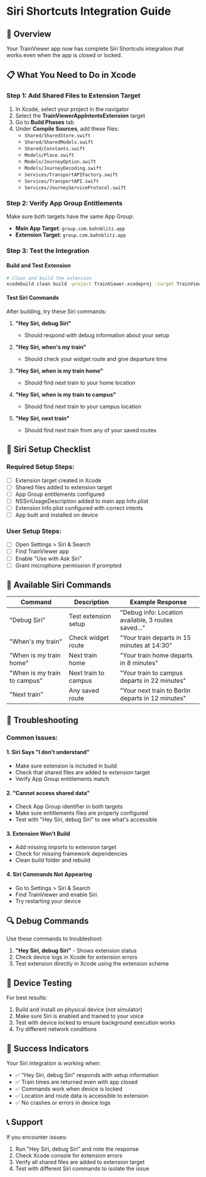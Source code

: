 # Siri Shortcuts Integration Guide

## 🎯 Overview
Your TrainViewer app now has complete Siri Shortcuts integration that works even when the app is closed or locked.

## 📋 What You Need to Do in Xcode

### Step 1: Add Shared Files to Extension Target
1. In Xcode, select your project in the navigator
2. Select the **TrainViewerAppIntentsExtension** target
3. Go to **Build Phases** tab
4. Under **Compile Sources**, add these files:
   - `Shared/SharedStore.swift`
   - `Shared/SharedModels.swift`
   - `Shared/Constants.swift`
   - `Models/Place.swift`
   - `Models/JourneyOption.swift`
   - `Models/JourneyDecoding.swift`
   - `Services/TransportAPIFactory.swift`
   - `Services/TransportAPI.swift`
   - `Services/JourneyServiceProtocol.swift`

### Step 2: Verify App Group Entitlements
Make sure both targets have the same App Group:
- **Main App Target**: `group.com.bahnblitz.app`
- **Extension Target**: `group.com.bahnblitz.app`

### Step 3: Test the Integration

#### Build and Test Extension
```bash
# Clean and build the extension
xcodebuild clean build -project TrainViewer.xcodeproj -target TrainViewerAppIntentsExtension
```

#### Test Siri Commands
After building, try these Siri commands:

1. **"Hey Siri, debug Siri"**
   - Should respond with debug information about your setup

2. **"Hey Siri, when's my train"**
   - Should check your widget route and give departure time

3. **"Hey Siri, when is my train home"**
   - Should find next train to your home location

4. **"Hey Siri, when is my train to campus"**
   - Should find next train to your campus location

5. **"Hey Siri, next train"**
   - Should find next train from any of your saved routes

## 🔧 Siri Setup Checklist

### Required Setup Steps:
- [ ] Extension target created in Xcode
- [ ] Shared files added to extension target
- [ ] App Group entitlements configured
- [ ] NSSiriUsageDescription added to main app Info.plist
- [ ] Extension Info.plist configured with correct intents
- [ ] App built and installed on device

### User Setup Steps:
- [ ] Open Settings > Siri & Search
- [ ] Find TrainViewer app
- [ ] Enable "Use with Ask Siri"
- [ ] Grant microphone permission if prompted

## 🎤 Available Siri Commands

| Command | Description | Example Response |
|---------|-------------|------------------|
| "Debug Siri" | Test extension setup | "Debug info: Location available, 3 routes saved..." |
| "When's my train" | Check widget route | "Your train departs in 15 minutes at 14:30" |
| "When is my train home" | Next train home | "Your train home departs in 8 minutes" |
| "When is my train to campus" | Next train to campus | "Your train to campus departs in 22 minutes" |
| "Next train" | Any saved route | "Your next train to Berlin departs in 12 minutes" |

## 🚨 Troubleshooting

### Common Issues:

#### 1. Siri Says "I don't understand"
- Make sure extension is included in build
- Check that shared files are added to extension target
- Verify App Group entitlements match

#### 2. "Cannot access shared data"
- Check App Group identifier in both targets
- Make sure entitlements files are properly configured
- Test with "Hey Siri, debug Siri" to see what's accessible

#### 3. Extension Won't Build
- Add missing imports to extension target
- Check for missing framework dependencies
- Clean build folder and rebuild

#### 4. Siri Commands Not Appearing
- Go to Settings > Siri & Search
- Find TrainViewer and enable Siri
- Try restarting your device

## 🔍 Debug Commands

Use these commands to troubleshoot:

1. **"Hey Siri, debug Siri"** - Shows extension status
2. Check device logs in Xcode for extension errors
3. Test extension directly in Xcode using the extension scheme

## 📱 Device Testing

For best results:
1. Build and install on physical device (not simulator)
2. Make sure Siri is enabled and trained to your voice
3. Test with device locked to ensure background execution works
4. Try different network conditions

## 🎉 Success Indicators

Your Siri integration is working when:
- ✅ "Hey Siri, debug Siri" responds with setup information
- ✅ Train times are returned even with app closed
- ✅ Commands work when device is locked
- ✅ Location and route data is accessible to extension
- ✅ No crashes or errors in device logs

## 📞 Support

If you encounter issues:
1. Run "Hey Siri, debug Siri" and note the response
2. Check Xcode console for extension errors
3. Verify all shared files are added to extension target
4. Test with different Siri commands to isolate the issue

